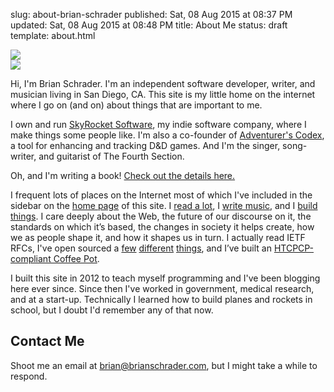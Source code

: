 slug: about-brian-schrader
published: Sat, 08 Aug 2015 at 08:37 PM
updated: Sat, 08 Aug 2015 at 08:48 PM
title: About Me
status: draft
template: about.html

<img src="http://www.gravatar.com/avatar/11b074a636e00292c98e3e60f7e16595?size=240" class="hide-on-mobile image-right image-rounded shadow">

<div class="show-on-mobile text-center">
  <img src="http://www.gravatar.com/avatar/11b074a636e00292c98e3e60f7e16595" class="image-center image-rounded shadow">
</div>

Hi, I'm Brian Schrader. I'm an independent software developer, writer, and musician living in San Diego, CA. This site is my little home on the internet where I go on (and on) about things that are important to me.

I own and run [SkyRocket Software][sky], my indie software company, where I make things some people like. I'm also a co-founder of [Adventurer's Codex][ac], a tool for enhancing and tracking D&D games. And I'm the singer, song-writer, and guitarist of The Fourth Section.

Oh, and I'm writing a book! [Check out the details here.](/archive/going-indie/)

I frequent lots of places on the Internet most of which I've included in the sidebar on the [home page](/) of this site. I [read a lot][gr], I [write music][bc], and I [build things][gh]. I care deeply about the Web, the future of our discourse on it, the standards on which it’s based, the changes in society it helps create, how we as people shape it, and how it shapes us in turn. I actually read IETF RFCs, I've open sourced a [few][cache] [different][b2] [things][variant], and I’ve built an [HTCPCP-compliant Coffee Pot][coffee].

I built this site in 2012 to teach myself programming and I've been blogging here ever since. Since then I've worked in government, medical research, and at a start-up. Technically I learned how to build planes and rockets in school, but I doubt I'd remember any of that now.


## Contact Me

Shoot me an email at [brian@brianschrader.com][email], but I might take a while to respond.

[email]: mailto:brian@brianschrader.com
[tw]: http://twitter.com/sonicrocketman
[sky]: https://skyrocket.software
[ac]: https://adventurerscodex.com
[ap]: http://academicprison.band
[coffee]: https://github.com/HyperTextCoffeePot/HyperTextCoffeePot
[cache]: https://github.com/Sonictherocketman/johnny-cache
[b2]: https://github.com/Sonictherocketman/django-backblazeb2-storage
[variant]: https://github.com/Sonictherocketman/myvariant-api
[gr]: https://www.goodreads.com/sonicrocketman
[bc]: https://sonicrocketman.bandcamp.com
[gh]: https://github.com/sonictherocketman/
